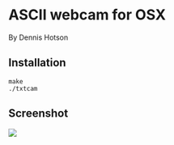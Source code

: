 ASCII webcam for OSX
====

By Dennis Hotson


Installation
----

    make
    ./txtcam


Screenshot
----

![](http://i.imgur.com/yeWqDra.png)
